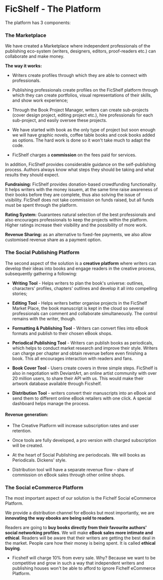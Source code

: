 # FicShelf - The Platform 

The platform has 3 components:

### The Marketplace

We have created a Marketplace where independent professionals of the publishing eco-system (writers, designers, editors, proof-readers etc.) can collaborate and make money.

**The way it works:** 

  * Writers create profiles through which they are able to connect with professionals. 

  * Publishing professionals create profiles on the FicShelf platform through which they can create portfolios, visual representations of their skills, and show work experience;

  * Through the Book Project Manager, writers can create sub-projects (cover design project, editing project etc.), hire professionals for each sub-project, and easily oversee these projects.
  
  * We have started with book as the only type of project but soon enough we will have graphic novels, coffee table books and cook books added as options. The hard work is done so it won't take much to adapt the code.

  * FicShelf charges a **commission** on the fees paid for services. 

In addition, FicShelf provides considerable guidance on the self-publishing process. Authors always know what steps they should be taking and what results they should expect.

**Fundraising:** FicShelf provides donation-based crowdfunding functionality. It helps writers with the money issuem, at the same time raise awareness of their books before they are complete, thus also solving the issue of visibility. 
FicShelf does not take commission on funds raised, but all funds must be spent through the platform.

**Rating System:** Guarantees natural selection of the best professionals and also encourages professionals to keep the projects within the platform. Higher ratings increase their visibility and the possibility of more work.


**Revenue Sharing:** as an alternative to fixed-fee payments, we also allow customised revenue share as a payment option.

### The Social Publishing Platform

The second aspect of the solution is a **creative platform** where writers can develop their ideas into books and engage readers in the creative process, subsequently gathering a following:


* **Writing Tool** - Helps writers to plan the book's universe: outlines, characters' profiles, chapters' outlines and develop it all into compelling stories;

* **Editing Tool** - Helps writers better organise projects in the FicShelf Market Place, the book manuscript is kept in the cloud so several professionals can comment and collaborate simultaneously. The control remains with the writer, though.

* **Formatting & Publishing Tool** - Writers can convert files into eBook formats and publish to their chosen eBook shops. 

* **Periodical Publishing Tool** - Writers can publish books as periodicals, which helps to conduct market research and improve their style. Writers can charge per chapter and obtain revenue before even finishing a book. This all encourages interaction with readers and fans.   

* **Book Cover Tool** - Users create covers in three simple steps. FicShelf is also in negotiation with DeviantArt, an online artist community with over 20 million users, to share their API with us. This would make their artwork database available through Ficshelf. 

* **Distribution Tool** - writers convert their manuscripts into an eBook and send them to different online eBook retailers with one click. A special dashboard helps manage the process.

#### Revenue generation:
* The Creative Platform will increase subscription rates and user retention.

* Once tools are fully developed, a pro version with charged subscription will be created. 

* At the heart of Social Publishing are periodocals. We will books as Periodicals. Dickens' style. 

* Distribution tool will have a separate revenue flow – share of commission on eBook sales through other online shops.      



### The Social eCommerce Platform

The most important aspect of our solution is the Fichelf Social eCommerce Platform.

We provide a distribution channel for eBooks but most importantly, we are **innovating the way ebooks are being sold to readers**. 

Readers are going to **buy books directly from their favourite authors' social networking profiles**. We will make **eBook sales more intimate and ethical**. Readers will be aware that their writers are getting the best deal in the market. People care how their money is being spent. It is called **ethical buying**.


* Ficshelf will charge 10% from every sale. Why? Because we want to be competitive and grow in such a way that independent writers and publishing houses won't be able to afford to ignore Fichelf eCommerce Platform.


